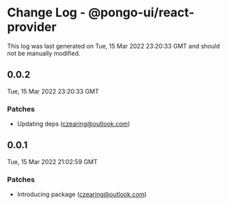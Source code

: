 # Change Log - @pongo-ui/react-provider

This log was last generated on Tue, 15 Mar 2022 23:20:33 GMT and should not be manually modified.

<!-- Start content -->

## 0.0.2

Tue, 15 Mar 2022 23:20:33 GMT

### Patches

- Updating deps (czearing@outlook.com)

## 0.0.1

Tue, 15 Mar 2022 21:02:59 GMT

### Patches

- Introducing package (czearing@outlook.com)
